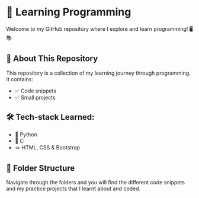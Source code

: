 # 🚀 Learning Programming

Welcome to my GitHub repository where I explore and learn programming! 🖥️📚

## 📌 About This Repository
This repository is a collection of my learning journey through programming. It contains:
- ✅ Code snippets
- ✅ Small projects

## 🛠️ Tech-stack Learned:
- 🐍 Python
- 🌱 C
- 🪢 HTML, CSS & Bootstrap

## 📂 Folder Structure
Navigate through the folders and you will find the different code snippets and my practice projects that I learnt about and coded.
